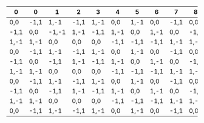 0|0|1|2|3|4|5|6|7|8
--|--|--|--|--|--|--|--|--|--
0,0|-1,1| 1,-1|-1,1| 1,-1|0,0|1,-1|0,0|-1,1| 0,0
-1,1|0,0|-1,-1| 1,-1|-1,1| 1,-1|0,0| 1,-1|0,0|-1,1
1,-1|1,-1|0,0|  0,0| 0,0|-1,1|-1,1|-1,1| 1,-1|1,-1
0,0|-1,1| 1,-1|-1,1| 1,-1|0,0|1,-1|0,0|-1,1| 0,0
-1,1|0,0|-1,1|  1,-1|-1,1| 1,-1|0,0|1,-1|0,0|-1,1
1,-1|1,-1| 0,0|  0,0| 0,0|-1,1|-1,1|-1,1| 1,-1|1,-1
0,0|-1,1| 1,-1|-1,1| 1,-1| 0,0|1,-1|0,0|-1,1| 0,0
-1,1|0,0|-1,1|  1,-1|-1,1| 1,-1|0,0| 1,-1|0,0|-1,1
1,-1|1,-1| 0,0|  0,0| 0,0|-1,1|-1,1|-1,1| 1,-1|1,-1
0,0|-1,1| 1,-1|-1,1| 1,-1|0,0|1,-1|0,0|-1,1| 0,0

